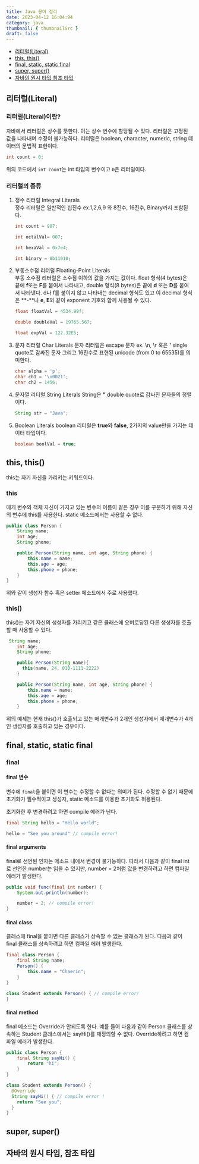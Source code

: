 ```yaml
---
title: Java 용어 정리
date: 2023-04-12 16:04:94
category: java
thumbnail: { thumbnailSrc }
draft: false
---
```


- [리터럴(Literal)](#리터럴literal)
- [this, this()](#this-this)
- [final, static, static final](#final-static-static-final)
- [super, super()](#super-super)
- [자바의 원시 타입 참조 타입](#자바의-원시-타입-참조-타입)

## 리터럴(Literal)

### 리터럴(Literal)이란?

자바에서 리터럴은 상수를 뜻한다. 이는 상수 변수에 할당될 수 있다. 리터럴은 고정된 값을 나타내며 수정이 불가능하다. 리터럴은 boolean, character, numeric, string 데이터의 문법적 표현이다.

```java
int count = 0;
```

위의 코드에서 `int count`는 int 타입의 변수이고 `0`은 리터럴이다.

### 리터럴의 종류

1. 정수 리터럴 Integral Literals<br/>
   정수 리터럴은 일반적인 십진수 ex.1,2,6,9 와 8진수, 16진수, Binary까지 포함된다.

   ```java
   int count = 987;

   int octalVal= 007;

   int hexaVal = 0x7e4;

   int binary = 0b11010;
   ```

2. 부동소수점 리터럴 Floating-Point Literals<br/>
   부동 소수점 리터럴은 소수점 이하의 값을 가지는 값이다. float 형식(4 bytes)은 끝에 **f**또는 **F**를 붙여서 나타내고, double 형식(8 bytes)은 끝에 **d** 또는 **D**를 붙여서 나타낸다. d나 f를 붙이지 않고 나타내는 decimal 형식도 있고 이 decimal 형식은 **-**나 **e**, **E**와 같이 exponent 기호와 함께 사용될 수 있다.

   ```java
   float floatVal = 4534.99f;

   double doubleVal = 19765.567;

   float expVal = 122.32E5;
   ```

3. 문자 리터럴 Char Literals
   문자 리터럴은 escape 문자 ex. \n, \r 혹은 **'** single quote로 감싸진 문자 그리고 16진수로 표현된 unicode (from 0 to 65535)를 의미한다.

   ```java
   char alpha = 'p';
   char ch1 = '\u0021';
   char ch2 = 1456;
   ```

4. 문자열 리터럴 String Literals
   String은 **"** double quote로 감싸진 문자들의 정렬이다.

   ```java
   String str = "Java";
   ```

5. Boolean Literals
   boolean 리터럴은 **true**와 **false**, 2가지의 value만을 가지는 데이터 타입이다.

   ```java
   boolean boolVal = true;
   ```

## this, this()

this는 자기 자신을 가리키는 키워드이다.

### this

매개 변수와 객체 자신이 가지고 있는 변수의 이름이 같은 경우 이를 구분하기 위해 자신의 변수에 this를 사용한다.
static 메소드에서는 사용할 수 없다.

```java
public class Person {
    String name;
    int age;
    String phone;

    public Person(String name, int age, String phone) {
        this.name = name;
        this.age = age;
        this.phone = phone;
    }
}
```

위와 같이 생성자 함수 혹은 setter 메소드에서 주로 사용했다.

### this()

this()는 자기 자신의 생성자를 가리키고 같은 클래스에 오버로딩된 다른 생성자를 호출할 때 사용할 수 있다.

```java
 String name;
    int age;
    String phone;

    public Person(String name){
      this(name, 24, 010-1111-2222)
    }

    public Person(String name, int age, String phone) {
        this.name = name;
        this.age = age;
        this.phone = phone;
    }

```

위의 예제는 현재 this()가 호출되고 있는 매개변수가 2개인 생성자에서 매개변수가 4개인 생성자를 호출하고 있는 경우이다.

## final, static, static final

### final

#### final 변수

변수에 `final`을 붙이면 이 변수는 수정할 수 없다는 의미가 된다. 수정할 수 없기 때문에 초기화가 필수적이고 생성자, static 메소드를 이용한 초기화도 허용된다.

초기화한 후 변경하려고 하면 compile 에러가 난다.

```java
final String hello = "Hello world";

hello = "See you around" // compile error!
```

#### final arguments

final로 선언된 인자는 메소드 내에서 변경이 불가능하다. 따라서 다음과 같이 final int로 선언한 number는 읽을 수 있지만, number = 2처럼 값을 변경하려고 하면 컴파일 에러가 발생한다.

```java
public void func(final int number) {
    System.out.println(number);

    number = 2; // compile error!
}
```

#### final class

클래스에 final을 붙이면 다른 클래스가 상속할 수 없는 클래스가 된다. 다음과 같이 final 클래스를 상속하려고 하면 컴파일 에러 발생한다.

```java
final class Person {
    final String name;
    Person() {
        this.name = "Chaerin";
    }
}

class Student extends Person() { // compile error!
}

```

#### final method

final 메소드는 Override가 안되도록 한다. 예를 들어 다음과 같이 Person 클래스를 상속하는 Student 클래스에서는 sayHi()를 재정의할 수 없다. Override하려고 하면 컴파일 에러가 발생한다.

```java
public class Person {
    final String sayHi() {
        return "hi";
    }
}

class Student extends Person() {
  @Override
  String sayHi() { // compile error !
    return "See you";
  }
}

```

## super, super()

## 자바의 원시 타입, 참조 타입

```

```
